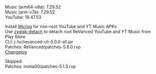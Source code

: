 Music (arm64-v8a): 7.29.52  
Music (arm-v7a): 7.29.52  
YouTube: 19.47.53  

Install [Microg](https://github.com/ReVanced/GmsCore/releases) for non-root YouTube and YT Music APKs  
Use [zygisk-detach](https://github.com/j-hc/zygisk-detach) to detach root ReVanced YouTube and YT Music from Play Store  
CLI: j-hc/revanced-cli-5.0.0-all.jar  
Patches: ReVanced/patches-5.8.0.rvp  
[Changelog](https://github.com/ReVanced/revanced-patches/releases/tag/v5.8.0)  

Skipped:  
Patches: inotia00/patches-5.1.3.rvp        
